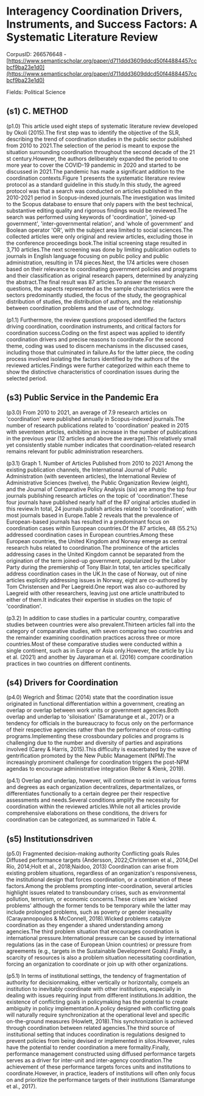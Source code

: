 # Interagency Coordination Drivers, Instruments, and Success Factors: A Systematic Literature Review

CorpusID: 266576648 - [https://www.semanticscholar.org/paper/d711ddd3609ddcd50f44884457ccbcf9ba23e1d0](https://www.semanticscholar.org/paper/d711ddd3609ddcd50f44884457ccbcf9ba23e1d0)

Fields: Political Science

## (s1) C. METHOD
(p1.0) This article used eight steps of systematic literature review developed by Okoli (2015).The first step was to identify the objective of the SLR, describing the trend of coordination studies in the public sector published from 2010 to 2021.The selection of the period is meant to expose the situation surrounding coordination throughout the second decade of the 21 st century.However, the authors deliberately expanded the period to one more year to cover the COVID-19 pandemic in 2020 and started to be discussed in 2021.The pandemic has made a significant addition to the coordination contexts.Figure 1 presents the systematic literature review protocol as a standard guideline in this study.In this study, the agreed protocol was that a search was conducted on articles published in the 2010-2021 period in Scopus-indexed journals.The investigation was limited to the Scopus database to ensure that only papers with the best technical, substantive editing quality and rigorous findings would be reviewed.The search was performed using keywords of 'coordination', 'joined-up government', 'inter-governmental relation', and 'whole of government' and Boolean operator 'OR', with the subject area limited to social sciences.The collected articles were only original and review articles, excluding those in the conference proceedings book.The initial screening stage resulted in 3,710 articles.The next screening was done by limiting publication outlets to journals in English language focusing on public policy and public administration, resulting in 174 pieces.Next, the 174 articles were chosen based on their relevance to coordinating government policies and programs and their classification as original research papers, determined by analyzing the abstract.The final result was 87 articles.To answer the research questions, the aspects represented as the sample characteristics were the sectors predominantly studied, the focus of the study, the geographical distribution of studies, the distribution of authors, and the relationship between coordination problems and the use of technology.

(p1.1) Furthermore, the review questions proposed identified the factors driving coordination, coordination instruments, and critical factors for coordination success.Coding on the first aspect was applied to identify coordination drivers and precise reasons to coordinate.For the second theme, coding was used to discern mechanisms in the discussed cases, including those that culminated in failure.As for the latter piece, the coding process involved isolating the factors identified by the authors of the reviewed articles.Findings were further categorized within each theme to show the distinctive characteristics of coordination issues during the selected period.
## (s3) Public Service in the Pandemic Era
(p3.0) From 2010 to 2021, an average of 7.9 research articles on 'coordination' were published annually in Scopus-indexed journals.The number of research publications related to 'coordination' peaked in 2015 with seventeen articles, exhibiting an increase in the number of publications in the previous year (12 articles and above the average).This relatively small yet consistently stable number indicates that coordination-related research remains relevant for public administration researchers.

(p3.1) Graph 1. Number of Articles Published from 2010 to 2021 Among the existing publication channels, the International Journal of Public Administration (with seventeen articles), the International Review of Administrative Sciences (twelve), the Public Organization Review (eight), and the Journal of Comparative Policy Analysis (six) are among the top four journals publishing research articles on the topic of 'coordination'.These four journals have published nearly half of the 87 original articles studied in this review.In total, 24 journals publish articles related to 'coordination', with most journals based in Europe.Table 2 reveals that the prevalence of European-based journals has resulted in a predominant focus on coordination cases within European countries.Of the 87 articles, 48 (55.2%) addressed coordination cases in European countries.Among these European countries, the United Kingdom and Norway emerge as central research hubs related to coordination.The prominence of the articles addressing cases in the United Kingdom cannot be separated from the origination of the term joined-up government, popularized by the Labor Party during the premiership of Tony Blair.In total, ten articles specifically address coordination cases in the UK.In the case of Norway, out of nine articles explicitly addressing issues in Norway, eight are co-authored by Tom Christensen and Per Laegreid.One report was also co-authored by Laegreid with other researchers, leaving just one article unattributed to either of them.It indicates their expertise in studies on the topic of 'coordination'.

(p3.2) In addition to case studies in a particular country, comparative studies between countries were also prevalent.Thirteen articles fall into the category of comparative studies, with seven comparing two countries and the remainder examining coordination practices across three or more countries.Most of these comparative studies were conducted within a single continent, such as in Europe or Asia only.However, the article by Liu et al. (2021) and another by Jayaraman et al. (2016) compare coordination practices in two countries on different continents.
## (s4) Drivers for Coordination
(p4.0) Wegrich and Štimac (2014) state that the coordination issue originated in functional differentiation within a government, creating an overlap or overlap between work units or government agencies.Both overlap and underlap to 'siloisation' (Samaratunge et al., 2017) or a tendency for officials in the bureaucracy to focus only on the performance of their respective agencies rather than the performance of cross-cutting programs.Implementing these crossboundary policies and programs is challenging due to the number and diversity of parties and aspirations involved (Carey & Harris, 2015).This difficulty is exacerbated by the wave of gentrification promoted by the New Public Management (NPM).The increasingly prominent challenge for coordination triggers the post-NPM agendas to encourage administrative integration (Reiter & Klenk, 2019).

(p4.1) Overlap and underlap, however, will continue to exist in various forms and degrees as each organization decentralizes, departmentalizes, or differentiates functionally to a certain degree per their respective assessments and needs.Several conditions amplify the necessity for coordination within the reviewed articles.While not all articles provide comprehensive elaborations on these conditions, the drivers for coordination can be categorized, as summarized in Table 4.
## (s5) Institutionsdriven
(p5.0) Fragmented decision-making authority Conflicting goals Rules Diffused performance targets (Andersson, 2022;Christensen et al., 2014;Del Río, 2014;Holt et al., 2018;Naidoo, 2013) Coordination can arise from existing problem situations, regardless of an organization's responsiveness, the institutional design that forces coordination, or a combination of these factors.Among the problems prompting inter-coordination, several articles highlight issues related to transboundary crises, such as environmental pollution, terrorism, or economic concerns.These crises are 'wicked problems' although the former tends to be temporary while the latter may include prolonged problems, such as poverty or gender inequality (Carayannopoulos & McConnell, 2018).Wicked problems catalyze coordination as they engender a shared understanding among agencies.The third problem situation that encourages coordination is international pressure.International pressure can be caused by international regulations (as in the case of European Union countries) or pressure from agreements (e.g., targets in the Sustainable Development Goals).Finally, a scarcity of resources is also a problem situation necessitating coordination, forcing an organization to coordinate or join up with other organizations.

(p5.1) In terms of institutional settings, the tendency of fragmentation of authority for decisionmaking, either vertically or horizontally, compels an institution to inevitably coordinate with other institutions, especially in dealing with issues requiring input from different institutions.In addition, the existence of conflicting goals in policymaking has the potential to create ambiguity in policy implementation.A policy designed with conflicting goals will naturally require synchronization at the operational level and specific on-the-ground measures (Howlett, 2018).This synchronization is achieved through coordination between related agencies.The third source of institutional setting that induces coordination is regulations designed to prevent policies from being devised or implemented in silos.However, rules have the potential to render coordination a mere formality.Finally, performance management constructed using diffused performance targets serves as a driver for inter-unit and inter-agency coordination.The achievement of these performance targets forces units and institutions to coordinate.However, in practice, leaders of institutions will often only focus on and prioritize the performance targets of their institutions (Samaratunge et al., 2017).
